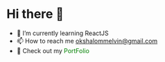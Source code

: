 <h1>Hi there 👋</h1>

- 🌱 I’m currently learning ReactJS
- 📫 How to reach me okshalommelvin@gmail.com
- 🚀 Check out my <a href="https://melvin-shalom.github.io/PortFolio/" style="text-decoration: none; color: green;" target="_blank">PortFolio</a>
